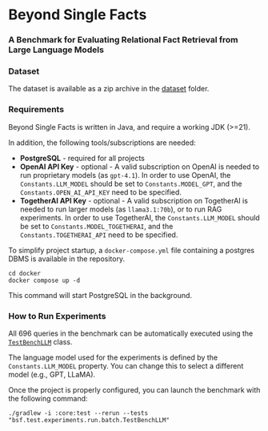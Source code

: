# Beyond Single Facts

### A Benchmark for Evaluating Relational Fact Retrieval from Large Language Models

### Dataset

The dataset is available as a zip archive in the [dataset](dataset) folder.

### Requirements

Beyond Single Facts is written in Java, and require a working JDK (>=21).

In addition, the following tools/subscriptions are needed:

- **PostgreSQL** - required for all projects
- **OpenAI API Key** - optional - A valid subscription on OpenAI is needed to run proprietary models (as `gpt-4.1`). In
  order to use OpenAI, the `Constants.LLM_MODEL` should be set to `Constants.MODEL_GPT`, and the
  `Constants.OPEN_AI_API_KEY` need to be specified.
- **TogetherAI API Key** - optional - A valid subscription on TogetherAI is needed to run larger models (as
  `llama3.1:70b`), or to run RAG experiments. In order to use TogetherAI, the `Constants.LLM_MODEL` should be set to
  `Constants.MODEL_TOGETHERAI`, and the `Constants.TOGETHERAI_API` need to be specified.

To simplify project startup, a `docker-compose.yml` file containing a postgres DBMS is available in the repository.

```shell
cd docker
docker compose up -d
```

This command will start PostgreSQL in the background.

### How to Run Experiments

All 696 queries in the benchmark can be automatically executed using the [
`TestBenchLLM`](core/src/test/java/bsf/test/experiments/run/batch/TestBenchLLM.java) class.

The language model used for the experiments is defined by the `Constants.LLM_MODEL` property. You can change this to
select a different model (e.g., GPT, LLaMA).

Once the project is properly configured, you can launch the benchmark with the following command:

`./gradlew -i :core:test --rerun --tests "bsf.test.experiments.run.batch.TestBenchLLM"`
